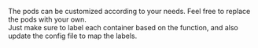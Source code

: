 The pods can be customized according to your needs. 
Feel free to replace the pods with your own.  
Just make sure to label each container based on the function, and also update the config file to map the labels.
